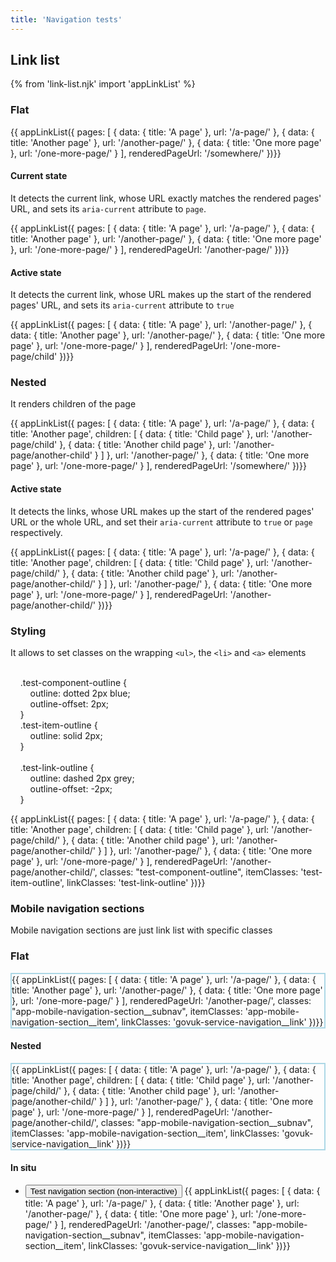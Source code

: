 ```yaml
---
title: 'Navigation tests'
---
```


## Link list

{% from 'link-list.njk' import 'appLinkList' %}

### Flat

{{ appLinkList({
    pages: [
        {
            data: {
                title: 'A page'
            },
            url: '/a-page/'
        },
        {
            data: {
                title: 'Another page'
            },
            url: '/another-page/'
        },
        {
            data: {
                title: 'One more page'
            },
            url: '/one-more-page/'
        }
    ],
    renderedPageUrl: '/somewhere/'
})}}

#### Current state

It detects the current link, whose URL exactly matches the rendered pages' URL, and sets its `aria-current` attribute to `page`.

{{ appLinkList({
    pages: [
        {
            data: {
                title: 'A page'
            },
            url: '/a-page/'
        },
        {
            data: {
                title: 'Another page'
            },
            url: '/another-page/'
        },
        {
            data: {
                title: 'One more page'
            },
            url: '/one-more-page/'
        }
    ],
    renderedPageUrl: '/another-page/'
})}}

#### Active state

It detects the current link, whose URL makes up the start of the rendered pages' URL, and sets its `aria-current` attribute to `true`

{{ appLinkList({
    pages: [
        {
            data: {
                title: 'A page'
            },
            url: '/another-page/'
        },
        {
            data: {
                title: 'Another page'
            },
            url: '/another-page/'
        },
        {
            data: {
                title: 'One more page'
            },
            url: '/one-more-page/'
        }
    ],
    renderedPageUrl: '/one-more-page/child'
})}}

### Nested

It renders children of the page

{{ appLinkList({
    pages: [
        {
            data: {
                title: 'A page'
            },
            url: '/a-page/'
        },
        {
            data: {
                title: 'Another page',
                children: [
                    {
                        data: {
                            title: 'Child page'
                        },
                        url: '/another-page/child'
                    },
                    {
                        data: {
                            title: 'Another child page'
                        },
                        url: '/another-page/another-child'
                    }
                ]
            },
            url: '/another-page/'
        },
        {
            data: {
                title: 'One more page'
            },
            url: '/one-more-page/'
        }
    ],
    renderedPageUrl: '/somewhere/'
})}}

#### Active state

It detects the links, whose URL makes up the start of the rendered pages' URL or the whole URL, and set their `aria-current` attribute to `true` or `page` respectively.

{{ appLinkList({
    pages: [
        {
            data: {
                title: 'A page'
            },
            url: '/a-page/'
        },
        {
            data: {
                title: 'Another page',
                children: [
                    {
                        data: {
                            title: 'Child page'
                        },
                        url: '/another-page/child/'
                    },
                    {
                        data: {
                            title: 'Another child page'
                        },
                        url: '/another-page/another-child/'
                    }
                ]
            },
            url: '/another-page/'
        },
        {
            data: {
                title: 'One more page'
            },
            url: '/one-more-page/'
        }
    ],
    renderedPageUrl: '/another-page/another-child/'
})}}

### Styling

It allows to set classes on the wrapping `<ul>`, the `<li>` and `<a>` elements

<style style="display: block; white-space: pre">
    .test-component-outline {
        outline: dotted 2px blue;
        outline-offset: 2px;
    }
    .test-item-outline {
        outline: solid 2px;
    }

    .test-link-outline {
        outline: dashed 2px grey;
        outline-offset: -2px;
    }
</style>

{{ appLinkList({
    pages: [
        {
            data: {
                title: 'A page'
            },
            url: '/a-page/'
        },
        {
            data: {
                title: 'Another page',
                children: [
                    {
                        data: {
                            title: 'Child page'
                        },
                        url: '/another-page/child/'
                    },
                    {
                        data: {
                            title: 'Another child page'
                        },
                        url: '/another-page/another-child/'
                    }
                ]
            },
            url: '/another-page/'
        },
        {
            data: {
                title: 'One more page'
            },
            url: '/one-more-page/'
        }
    ],
    renderedPageUrl: '/another-page/another-child/',
    classes: "test-component-outline",
    itemClasses: 'test-item-outline',
    linkClasses: 'test-link-outline'
})}}

### Mobile navigation sections

Mobile navigation sections are just link list with specific classes

### Flat

<div style="border: solid 2px lightblue">
{{ appLinkList({
    pages: [
        {
            data: {
                title: 'A page'
            },
            url: '/a-page/'
        },
        {
            data: {
                title: 'Another page'
            },
            url: '/another-page/'
        },
        {
            data: {
                title: 'One more page'
            },
            url: '/one-more-page/'
        }
    ],
    renderedPageUrl: '/another-page/',
    classes: "app-mobile-navigation-section__subnav",
    itemClasses: 'app-mobile-navigation-section__item',
    linkClasses: 'govuk-service-navigation__link'
})}}
</div>

#### Nested

<div style="border: solid 2px lightblue">
{{ appLinkList({
    pages: [
        {
            data: {
                title: 'A page'
            },
            url: '/a-page/'
        },
        {
            data: {
                title: 'Another page',
                children: [
                    {
                        data: {
                            title: 'Child page'
                        },
                        url: '/another-page/child/'
                    },
                    {
                        data: {
                            title: 'Another child page'
                        },
                        url: '/another-page/another-child/'
                    }
                ]
            },
            url: '/another-page/'
        },
        {
            data: {
                title: 'One more page'
            },
            url: '/one-more-page/'
        }
    ],
    renderedPageUrl: '/another-page/another-child/',
    classes: "app-mobile-navigation-section__subnav",
    itemClasses: 'app-mobile-navigation-section__item',
    linkClasses: 'govuk-service-navigation__link'
})}}
</div>

#### In situ

<div class="govuk-service-navigation">
<ul class="govuk-service-navigation__list">
<li class="govuk-service-navigation__item app-mobile-navigation-section__service-navigation-item">
<button class="app-mobile-navigation-section__toggle" aria-expanded="true"><span>Test navigation section (non-interactive)</span></button>
{{ appLinkList({
    pages: [
        {
            data: {
                title: 'A page'
            },
            url: '/a-page/'
        },
        {
            data: {
                title: 'Another page'
            },
            url: '/another-page/'
        },
        {
            data: {
                title: 'One more page'
            },
            url: '/one-more-page/'
        }
    ],
    renderedPageUrl: '/another-page/',
    classes: "app-mobile-navigation-section__subnav",
    itemClasses: 'app-mobile-navigation-section__item',
    linkClasses: 'govuk-service-navigation__link'
})}}
</li>
</ul>
</div>

